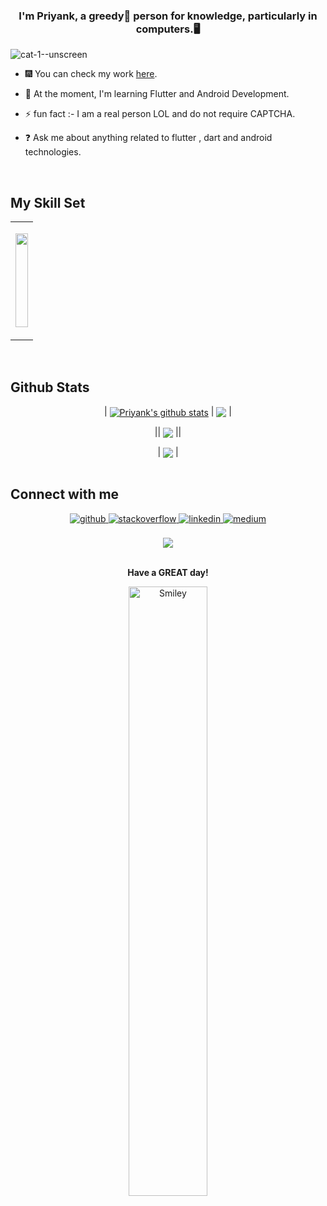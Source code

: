 



### <div align="center">I'm Priyank, a greedy🤤 person for knowledge, particularly in computers.🖥️</div>  
  
![cat-1--unscreen](https://github.com/Priyank-Bhagat/priyank-bhagat/assets/115228605/d6fe3e9a-dc29-47db-acff-0cf7343d7498)

- 🎆 You can check my work [here](https://github.com/Priyank-Bhagat?tab=repositories).  
  

- 🌱 At the moment, I'm learning Flutter and Android Development.   
  

- ⚡ fun fact :- I am a real person LOL and do not require CAPTCHA.   
  

- ❓ Ask me about anything related to flutter , dart and android technologies.  
  

<br/>  



## My Skill Set  
<div align="center">
<table><tr><td valign="top" width="100%">


<p align="center">
  <a href="https://guthib.dev">
    <img src="https://skillicons.dev/icons?i=dart,kotlin,flutter,java,c,html,css,gradle,firebase,androidstudio,visualstudio,firebase,figma,git,github,gitlab,linux,bash,powershell"  width="100%" height="150"/>
  </a>
</p>



</td></tr></table>  

<br/>  

</div>

## Github Stats  



<div align="center">
  

| <a href="https://github.com/priyank-bhagat/github-readme-stats"><img align="center" src="https://github-readme-stats-git-masterrstaa-rickstaa.vercel.app/api?username=priyank-bhagat&&show_icons=true&theme=tokyonight" alt="Priyank's github stats" /></a> | <a href="https://github.com/priyank-bhagat/github-readme-stats"><img align="center" src="https://github-readme-stats.vercel.app/api/top-langs/?username=priyank-bhagat&layout=compact&theme=tokyonight&hide_border=true" /></a> |

|| <a href="https://github-readme-streak-stats.herokuapp.com/?user=priyank-bhagat&theme=tokyonight"><img align="center" src="https://github-readme-streak-stats.herokuapp.com/?user=priyank-bhagat&theme=tokyonight" /></a> ||


</div>
<div align="center">
| <a href="https://github-profile-summary-cards.vercel.app/api/cards/profile-details?username=priyank-bhagat&theme=tokyonight"><img align="center" src="https://github-profile-summary-cards.vercel.app/api/cards/profile-details?username=priyank-bhagat&theme=tokyonight" /></a> |




</div>
<br/>  


## Connect with me  
<div align="center">
<a href="https://github.com/priyank-bhagat" target="_blank">
<img src=https://img.shields.io/badge/github-%2324292e.svg?&style=for-the-badge&logo=github&logoColor=white alt=github style="margin-bottom: 5px;" />
</a>
<a href="https://stackoverflow.com/users/willbe" target="_blank">
<img src=https://img.shields.io/badge/stackoverflow-%23F28032.svg?&style=for-the-badge&logo=stackoverflow&logoColor=white alt=stackoverflow style="margin-bottom: 5px;" />
</a>
<a href="https://www.linkedin.com/in/priyank-bhagat-flutterdev" target="_blank">
<img src=https://img.shields.io/badge/linkedin-%231E77B5.svg?&style=for-the-badge&logo=linkedin&logoColor=white alt=linkedin style="margin-bottom: 5px;" />
</a>
<a href="https://medium.com/willbe" target="_blank">
<img src=https://img.shields.io/badge/medium-%23292929.svg?&style=for-the-badge&logo=medium&logoColor=white alt=medium style="margin-bottom: 5px;" />
</a>  
</div>  

<br />
<div align="center">
<img src="https://komarev.com/ghpvc/?username=priyank-bhagat&&style=flat-square" align="center" />
</div>  


<div align="center">
  <br/>
  <p><p/>
<p><b>Have a GREAT day!</b><p/>
<img src="https://user-images.githubusercontent.com/115228605/209328912-1aea90da-06b9-449e-b319-09561eeaca01.gif" alt="Smiley" align="center" style="width: 50%"  />
</div>
